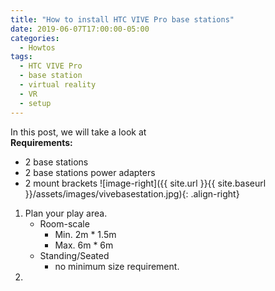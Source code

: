 ```yaml
---
title: "How to install HTC VIVE Pro base stations"
date: 2019-06-07T17:00:00-05:00
categories:
  - Howtos
tags:
  - HTC VIVE Pro
  - base station
  - virtual reality
  - VR
  - setup
---
```

In this post, we will take a look at  
**Requirements:**
* 2 base stations
* 2 base stations power adapters
* 2 mount brackets
![image-right]({{ site.url }}{{ site.baseurl }}/assets/images/vivebasestation.jpg){: .align-right}
1.  Plan your play area.
    * Room-scale
      * Min. 2m * 1.5m
      * Max. 6m * 6m
    * Standing/Seated
      *  no minimum size requirement.
2.  
